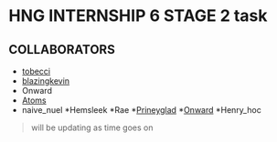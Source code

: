 # HNG INTERNSHIP 6 STAGE 2 task

## COLLABORATORS

* [tobecci](https://wwww.github.com/tobecci)
* [blazingkevin](https://www.github.com/Blazingkevin)
* Onward
* [Atoms](https://www.github.com/jatoms)
* naive_nuel
*Hemsleek
*Rae
*[Prineyglad](https://www.github.com/gbemy)
*[Onward](https://www.github.com/adeyemionward)
*Henry_hoc

> will be updating as time goes on
